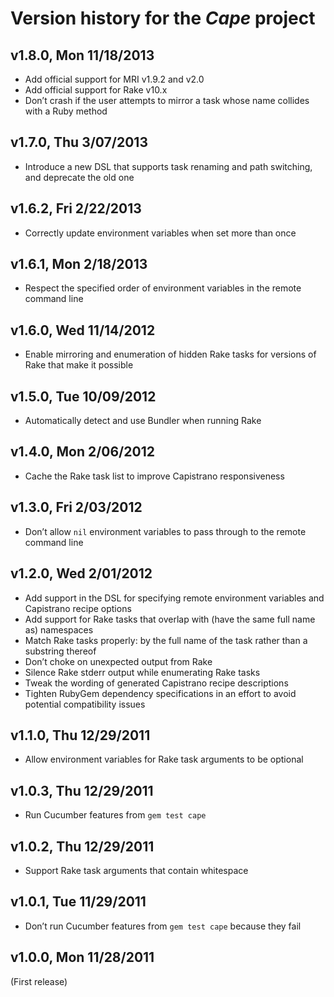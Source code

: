 # Version history for the _Cape_ project

## <a name="v1.8.0"></a>v1.8.0, Mon 11/18/2013

* Add official support for MRI v1.9.2 and v2.0
* Add official support for Rake v10.x
* Don’t crash if the user attempts to mirror a task whose name collides with a Ruby method

## <a name="v1.7.0"></a>v1.7.0, Thu 3/07/2013

* Introduce a new DSL that supports task renaming and path switching, and deprecate the old one

## <a name="v1.6.2"></a>v1.6.2, Fri 2/22/2013

* Correctly update environment variables when set more than once

## <a name="v1.6.1"></a>v1.6.1, Mon 2/18/2013

* Respect the specified order of environment variables in the remote command line

## <a name="v1.6.0"></a>v1.6.0, Wed 11/14/2012

* Enable mirroring and enumeration of hidden Rake tasks for versions of Rake that make it possible

## <a name="v1.5.0"></a>v1.5.0, Tue 10/09/2012

* Automatically detect and use Bundler when running Rake

## <a name="v1.4.0"></a>v1.4.0, Mon 2/06/2012

* Cache the Rake task list to improve Capistrano responsiveness

## <a name="v1.3.0"></a>v1.3.0, Fri 2/03/2012

* Don’t allow `nil` environment variables to pass through to the remote command line

## <a name="v1.2.0"></a>v1.2.0, Wed 2/01/2012

* Add support in the DSL for specifying remote environment variables and Capistrano recipe options
* Add support for Rake tasks that overlap with (have the same full name as) namespaces
* Match Rake tasks properly: by the full name of the task rather than a substring thereof
* Don’t choke on unexpected output from Rake
* Silence Rake stderr output while enumerating Rake tasks
* Tweak the wording of generated Capistrano recipe descriptions
* Tighten RubyGem dependency specifications in an effort to avoid potential compatibility issues

## <a name="v1.1.0"></a>v1.1.0, Thu 12/29/2011

* Allow environment variables for Rake task arguments to be optional

## <a name="v1.0.3"></a>v1.0.3, Thu 12/29/2011

* Run Cucumber features from `gem test cape`

## <a name="v1.0.2"></a>v1.0.2, Thu 12/29/2011

* Support Rake task arguments that contain whitespace

## <a name="v1.0.1"></a>v1.0.1, Tue 11/29/2011

* Don’t run Cucumber features from `gem test cape` because they fail

## <a name="v1.0.0"></a>v1.0.0, Mon 11/28/2011

(First release)
